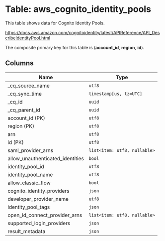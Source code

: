 # Table: aws_cognito_identity_pools

This table shows data for Cognito Identity Pools.

https://docs.aws.amazon.com/cognitoidentity/latest/APIReference/API_DescribeIdentityPool.html

The composite primary key for this table is (**account_id**, **region**, **id**).

## Columns

| Name          | Type          |
| ------------- | ------------- |
|_cq_source_name|`utf8`|
|_cq_sync_time|`timestamp[us, tz=UTC]`|
|_cq_id|`uuid`|
|_cq_parent_id|`uuid`|
|account_id (PK)|`utf8`|
|region (PK)|`utf8`|
|arn|`utf8`|
|id (PK)|`utf8`|
|saml_provider_arns|`list<item: utf8, nullable>`|
|allow_unauthenticated_identities|`bool`|
|identity_pool_id|`utf8`|
|identity_pool_name|`utf8`|
|allow_classic_flow|`bool`|
|cognito_identity_providers|`json`|
|developer_provider_name|`utf8`|
|identity_pool_tags|`json`|
|open_id_connect_provider_arns|`list<item: utf8, nullable>`|
|supported_login_providers|`json`|
|result_metadata|`json`|